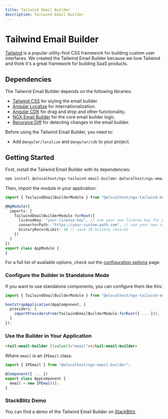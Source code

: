 ```yaml
---
title: Tailwind Email Builder
description: Tailwind Email Builder
---
```


# Tailwind Email Builder

[Tailwind](https://tailwindcss.com/) is a popular utility-first CSS framework for building custom user interfaces. We created the Tailwind Email Builder because we love Tailwind and think it's a great framework for building SaaS products.

## Dependencies

The Tailwind Email Builder depends on the following libraries:

* [Tailwind CSS](https://tailwindcss.com/) for styling the email builder.
* [Angular Localize](https://angular.io/guide/i18n) for internationalization.
* [Angular CDK](https://material.angular.io/cdk/categories) for drag and drop and other functionality.
* [NGX Email Builder](https://www.npmjs.com/package/@wlocalhost/ngx-email-builder) for the core email builder logic.
* [Recursive Diff](https://www.npmjs.com/package/recursive-diff) for detecting changes in the email builder.

Before using the Tailwind Email Builder, you need to:

* Add `@angular/localize` and `@angular/cdk` to your project.

## Getting Started

First, install the Tailwind Email Builder with its dependencies:

```bash
npm install @wlocalhost/ngx-tailwind-email-builder @wlocalhost/ngx-email-builder recursive-diff
```

Then, import the module in your application:

```typescript
import { TailwindEmailBuilderModule } from "@wlocalhost/ngx-tailwind-email-builder";

@NgModule({
  imports: [
    TailwindEmailBuilderModule.forRoot({
      licenseKey: "your-license-key", // use your own license key for paid versions
      convertorPath: "https://your-custom-path.com", // use your own converter
      historyRecordLimit: 10 // save 10 history records
    })
  ]
})
export class AppModule {
}
```

For a full list of available options, check out the [configuration options](../../getting-started/configuration.md) page.

### Configure the Builder in Standalone Mode

If you want to use standalone components, you can configure them like this:

```typescript
import { TailwindEmailBuilderModule } from "@wlocalhost/ngx-tailwind-email-builder";

bootstrapApplication(AppComponent, {
  providers: [
    importProvidersFrom(TailwindEmailBuilderModule.forRoot({ ... })),
  ]
});
```

### Use the Builder in Your Application

```html
<tail-email-builder [(value)]="email"></tail-email-builder>
```

Where `email` is an `IPEmail` class:

```typescript
import { IPEmail } from "@wlocalhost/ngx-email-builder";

@Component({ ... })
export class AppComponent {
  email = new IPEmail();
}
```

### StackBlitz Demo

You can find a demo of the Tailwind Email Builder on [StackBlitz](https://stackblitz.com/edit/ngx-tailwind-email-builder).
